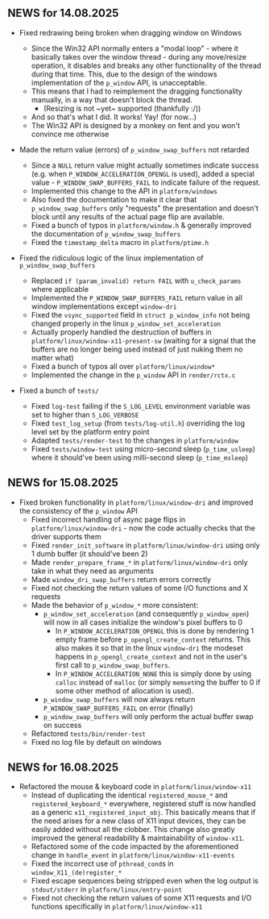 ## NEWS for 14.08.2025

* Fixed redrawing being broken when dragging window on Windows
    * Since the Win32 API normally enters a "modal loop" - where it basically takes over the window thread -
        during any move/resize operation, it disables and breaks any other functionality of the thread during that time.
        This, due to the design of the windows implementation of the `p_window` API, is unacceptable.
    * This means that I had to reimplement the dragging functionality manually, in a way that doesn't block the thread.
        * (Resizing is not ~yet~ supported (thankfully :/))
    * And so that's what I did. It works! Yay! (for now...)
    * The Win32 API is designed by a monkey on fent and you won't convince me otherwise

* Made the return value (errors) of `p_window_swap_buffers` not retarded
    * Since a `NULL` return value might actually sometimes indicate success
        (e.g. when `P_WINDOW_ACCELERATION_OPENGL` is used),
        added a special value - `P_WINDOW_SWAP_BUFFERS_FAIL` to indicate failure of the request.
    * Implemented this change to the API in `platform/windows`
    * Also fixed the documentation to make it clear that `p_window_swap_buffers` only "requests" the
        presentation and doesn't block until any results of the actual page flip are available.
    * Fixed a bunch of typos in `platform/window.h` & generally improved the documentation of `p_window_swap_buffers`
    * Fixed the `timestamp_delta` macro in `platform/ptime.h`

* Fixed the ridiculous logic of the linux implementation of `p_window_swap_buffers`
    * Replaced `if (param_invalid) return FAIL` with `u_check_params` where applicable
    * Implemented the `P_WINDOW_SWAP_BUFFERS_FAIL` return value in all window implementations except `window-dri`
    * Fixed the `vsync_supported` field in `struct p_window_info` not being changed properly in the linux `p_window_set_acceleration`
    * Actually properly handled the destruction of buffers in `platform/linux/window-x11-present-sw`
        (waiting for a signal that the buffers are no longer being used instead of just nuking them no matter what)
    * Fixed a bunch of typos all over `platform/linux/window*`
    * Implemented the change in the `p_window` API in `render/rctx.c`

* Fixed a bunch of `tests/`
    * Fixed `log-test` failing if the `S_LOG_LEVEL` environment variable was set to higher than `S_LOG_VERBOSE`
    * Fixed `test_log_setup` (from `tests/log-util.h`) overriding the log level set by the platform entry point
    * Adapted `tests/render-test` to the changes in `platform/window`
    * Fixed `tests/window-test` using micro-second sleep (`p_time_usleep`)
        where it should've been using milli-second sleep (`p_time_msleep`)

## NEWS for 15.08.2025
* Fixed broken functionality in `platform/linux/window-dri` and improved the consistency of the `p_window` API
    * Fixed incorrect handling of async page flips in `platform/linux/window-dri` -
        now the code actually checks that the driver supports them
    * Fixed `render_init_software` in `platform/linux/window-dri` using only 1 dumb buffer (it should've been 2)
    * Made `render_prepare_frame_*` in `platform/linux/window-dri` only take in what they need as arguments
    * Made `window_dri_swap_buffers` return errors correctly
    * Fixed not checking the return values of some I/O functions and X requests
    * Made the behavior of `p_window_*` more consistent:
        * `p_window_set_acceleration` (and consequently `p_window_open`) will now in all cases initialize the window's pixel buffers to 0
            - In `P_WINDOW_ACCELERATION_OPENGL` this is done by rendering 1 empty frame before `p_opengl_create_context` returns.
                This also makes it so that in the linux `window-dri` the modeset happens in `p_opengl_create_context`
                and not in the user's first call to `p_window_swap_buffers`.
            - In `P_WINDOW_ACCELERATION_NONE` this is simply done by using `calloc` instead of `malloc`
                (or simply `memset`ing the buffer to 0 if some other method of allocation is used).
        * `p_window_swap_buffers` will now always return `P_WINDOW_SWAP_BUFFERS_FAIL` on error (finally)
        * `p_window_swap_buffers` will only perform the actual buffer swap on success
    * Refactored `tests/bin/render-test`
    * Fixed no log file by default on windows

## NEWS for 16.08.2025
* Refactored the mouse & keyboard code in `platform/linux/window-x11`
    * Instead of duplicating the identical `registered_mouse_*` and `registered_keyboard_*` everywhere,
        registered stuff is now handled as a generic `x11_registered_input_obj`.
        This basically means that if the need arises for a new class of X11 input devices,
        they can be easily added without all the clobber.
        This change also greatly improved the general readability & maintainability of `window-x11`.
    * Refactored some of the code impacted by the aforementioned change in `handle_event` in `platform/linux/window-x11-events`
    * Fixed the incorrect use of `pthread_cond`s in `window_X11_(de)register_*`
    * Fixed escape sequences being stripped even when the log output is `stdout/stderr` in `platform/linux/entry-point`
    * Fixed not checking the return values of some X11 requests and I/O functions specifically in `platform/linux/window-x11`
